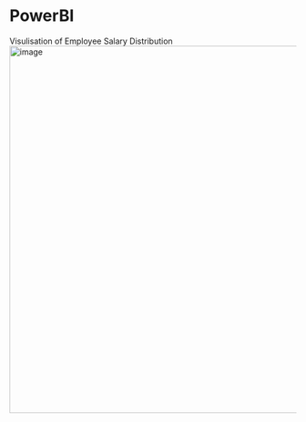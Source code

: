 # PowerBI
Visulisation of Employee Salary Distribution
<img width="646" alt="image" src="https://github.com/Jannatkc/PowerBI-/assets/76568536/13432488-5636-44d1-95f6-67dcd1b7ee2c">
